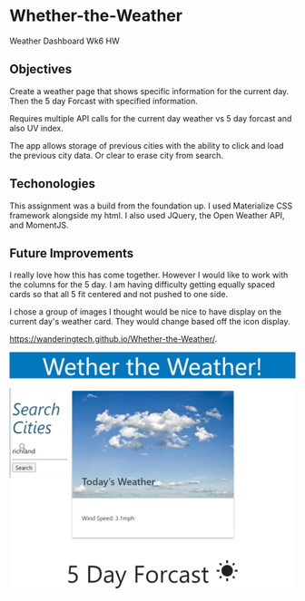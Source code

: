 # Whether-the-Weather
Weather Dashboard Wk6 HW
## Objectives
Create a weather page that shows specific information for the current day. Then the 5 day Forcast with specified information.


Requires multiple API calls for the current day weather vs 5 day forcast and also UV index.


The app allows storage of previous cities with the ability to click and load the previous city data. Or clear to erase city from search.

## Techonologies
This assignment was a build from the foundation up. I used Materialize CSS framework alongside my html. I also used JQuery, the Open Weather API, and MomentJS.

## Future Improvements
I really love how this has come together. However I would like to work with the columns for the 5 day. I am having difficulty getting equally spaced cards so that all 5 fit centered and not pushed to one side.

I chose a group of images I thought would be nice to have display on the current day's weather card. They would change based off the icon display. 

https://wanderingtech.github.io/Whether-the-Weather/.

![image](./assets/weatherapp.png)





